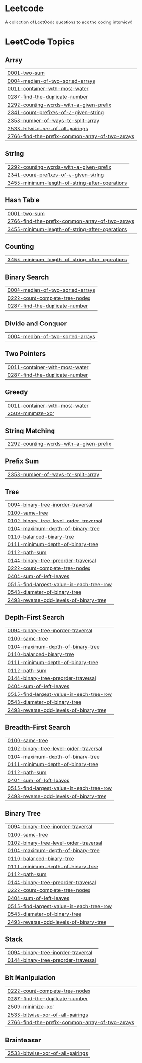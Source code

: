 # Leetcode
A collection of LeetCode questions to ace the coding interview!

<!---LeetCode Topics Start-->
# LeetCode Topics
## Array
|  |
| ------- |
| [0001-two-sum](https://github.com/ankushdixit0001/Leetcode/tree/master/0001-two-sum) |
| [0004-median-of-two-sorted-arrays](https://github.com/ankushdixit0001/Leetcode/tree/master/0004-median-of-two-sorted-arrays) |
| [0011-container-with-most-water](https://github.com/ankushdixit0001/Leetcode/tree/master/0011-container-with-most-water) |
| [0287-find-the-duplicate-number](https://github.com/ankushdixit0001/Leetcode/tree/master/0287-find-the-duplicate-number) |
| [2292-counting-words-with-a-given-prefix](https://github.com/ankushdixit0001/Leetcode/tree/master/2292-counting-words-with-a-given-prefix) |
| [2341-count-prefixes-of-a-given-string](https://github.com/ankushdixit0001/Leetcode/tree/master/2341-count-prefixes-of-a-given-string) |
| [2358-number-of-ways-to-split-array](https://github.com/ankushdixit0001/Leetcode/tree/master/2358-number-of-ways-to-split-array) |
| [2533-bitwise-xor-of-all-pairings](https://github.com/ankushdixit0001/Leetcode/tree/master/2533-bitwise-xor-of-all-pairings) |
| [2766-find-the-prefix-common-array-of-two-arrays](https://github.com/ankushdixit0001/Leetcode/tree/master/2766-find-the-prefix-common-array-of-two-arrays) |
## String
|  |
| ------- |
| [2292-counting-words-with-a-given-prefix](https://github.com/ankushdixit0001/Leetcode/tree/master/2292-counting-words-with-a-given-prefix) |
| [2341-count-prefixes-of-a-given-string](https://github.com/ankushdixit0001/Leetcode/tree/master/2341-count-prefixes-of-a-given-string) |
| [3455-minimum-length-of-string-after-operations](https://github.com/ankushdixit0001/Leetcode/tree/master/3455-minimum-length-of-string-after-operations) |
## Hash Table
|  |
| ------- |
| [0001-two-sum](https://github.com/ankushdixit0001/Leetcode/tree/master/0001-two-sum) |
| [2766-find-the-prefix-common-array-of-two-arrays](https://github.com/ankushdixit0001/Leetcode/tree/master/2766-find-the-prefix-common-array-of-two-arrays) |
| [3455-minimum-length-of-string-after-operations](https://github.com/ankushdixit0001/Leetcode/tree/master/3455-minimum-length-of-string-after-operations) |
## Counting
|  |
| ------- |
| [3455-minimum-length-of-string-after-operations](https://github.com/ankushdixit0001/Leetcode/tree/master/3455-minimum-length-of-string-after-operations) |
## Binary Search
|  |
| ------- |
| [0004-median-of-two-sorted-arrays](https://github.com/ankushdixit0001/Leetcode/tree/master/0004-median-of-two-sorted-arrays) |
| [0222-count-complete-tree-nodes](https://github.com/ankushdixit0001/Leetcode/tree/master/0222-count-complete-tree-nodes) |
| [0287-find-the-duplicate-number](https://github.com/ankushdixit0001/Leetcode/tree/master/0287-find-the-duplicate-number) |
## Divide and Conquer
|  |
| ------- |
| [0004-median-of-two-sorted-arrays](https://github.com/ankushdixit0001/Leetcode/tree/master/0004-median-of-two-sorted-arrays) |
## Two Pointers
|  |
| ------- |
| [0011-container-with-most-water](https://github.com/ankushdixit0001/Leetcode/tree/master/0011-container-with-most-water) |
| [0287-find-the-duplicate-number](https://github.com/ankushdixit0001/Leetcode/tree/master/0287-find-the-duplicate-number) |
## Greedy
|  |
| ------- |
| [0011-container-with-most-water](https://github.com/ankushdixit0001/Leetcode/tree/master/0011-container-with-most-water) |
| [2509-minimize-xor](https://github.com/ankushdixit0001/Leetcode/tree/master/2509-minimize-xor) |
## String Matching
|  |
| ------- |
| [2292-counting-words-with-a-given-prefix](https://github.com/ankushdixit0001/Leetcode/tree/master/2292-counting-words-with-a-given-prefix) |
## Prefix Sum
|  |
| ------- |
| [2358-number-of-ways-to-split-array](https://github.com/ankushdixit0001/Leetcode/tree/master/2358-number-of-ways-to-split-array) |
## Tree
|  |
| ------- |
| [0094-binary-tree-inorder-traversal](https://github.com/ankushdixit0001/Leetcode/tree/master/0094-binary-tree-inorder-traversal) |
| [0100-same-tree](https://github.com/ankushdixit0001/Leetcode/tree/master/0100-same-tree) |
| [0102-binary-tree-level-order-traversal](https://github.com/ankushdixit0001/Leetcode/tree/master/0102-binary-tree-level-order-traversal) |
| [0104-maximum-depth-of-binary-tree](https://github.com/ankushdixit0001/Leetcode/tree/master/0104-maximum-depth-of-binary-tree) |
| [0110-balanced-binary-tree](https://github.com/ankushdixit0001/Leetcode/tree/master/0110-balanced-binary-tree) |
| [0111-minimum-depth-of-binary-tree](https://github.com/ankushdixit0001/Leetcode/tree/master/0111-minimum-depth-of-binary-tree) |
| [0112-path-sum](https://github.com/ankushdixit0001/Leetcode/tree/master/0112-path-sum) |
| [0144-binary-tree-preorder-traversal](https://github.com/ankushdixit0001/Leetcode/tree/master/0144-binary-tree-preorder-traversal) |
| [0222-count-complete-tree-nodes](https://github.com/ankushdixit0001/Leetcode/tree/master/0222-count-complete-tree-nodes) |
| [0404-sum-of-left-leaves](https://github.com/ankushdixit0001/Leetcode/tree/master/0404-sum-of-left-leaves) |
| [0515-find-largest-value-in-each-tree-row](https://github.com/ankushdixit0001/Leetcode/tree/master/0515-find-largest-value-in-each-tree-row) |
| [0543-diameter-of-binary-tree](https://github.com/ankushdixit0001/Leetcode/tree/master/0543-diameter-of-binary-tree) |
| [2493-reverse-odd-levels-of-binary-tree](https://github.com/ankushdixit0001/Leetcode/tree/master/2493-reverse-odd-levels-of-binary-tree) |
## Depth-First Search
|  |
| ------- |
| [0094-binary-tree-inorder-traversal](https://github.com/ankushdixit0001/Leetcode/tree/master/0094-binary-tree-inorder-traversal) |
| [0100-same-tree](https://github.com/ankushdixit0001/Leetcode/tree/master/0100-same-tree) |
| [0104-maximum-depth-of-binary-tree](https://github.com/ankushdixit0001/Leetcode/tree/master/0104-maximum-depth-of-binary-tree) |
| [0110-balanced-binary-tree](https://github.com/ankushdixit0001/Leetcode/tree/master/0110-balanced-binary-tree) |
| [0111-minimum-depth-of-binary-tree](https://github.com/ankushdixit0001/Leetcode/tree/master/0111-minimum-depth-of-binary-tree) |
| [0112-path-sum](https://github.com/ankushdixit0001/Leetcode/tree/master/0112-path-sum) |
| [0144-binary-tree-preorder-traversal](https://github.com/ankushdixit0001/Leetcode/tree/master/0144-binary-tree-preorder-traversal) |
| [0404-sum-of-left-leaves](https://github.com/ankushdixit0001/Leetcode/tree/master/0404-sum-of-left-leaves) |
| [0515-find-largest-value-in-each-tree-row](https://github.com/ankushdixit0001/Leetcode/tree/master/0515-find-largest-value-in-each-tree-row) |
| [0543-diameter-of-binary-tree](https://github.com/ankushdixit0001/Leetcode/tree/master/0543-diameter-of-binary-tree) |
| [2493-reverse-odd-levels-of-binary-tree](https://github.com/ankushdixit0001/Leetcode/tree/master/2493-reverse-odd-levels-of-binary-tree) |
## Breadth-First Search
|  |
| ------- |
| [0100-same-tree](https://github.com/ankushdixit0001/Leetcode/tree/master/0100-same-tree) |
| [0102-binary-tree-level-order-traversal](https://github.com/ankushdixit0001/Leetcode/tree/master/0102-binary-tree-level-order-traversal) |
| [0104-maximum-depth-of-binary-tree](https://github.com/ankushdixit0001/Leetcode/tree/master/0104-maximum-depth-of-binary-tree) |
| [0111-minimum-depth-of-binary-tree](https://github.com/ankushdixit0001/Leetcode/tree/master/0111-minimum-depth-of-binary-tree) |
| [0112-path-sum](https://github.com/ankushdixit0001/Leetcode/tree/master/0112-path-sum) |
| [0404-sum-of-left-leaves](https://github.com/ankushdixit0001/Leetcode/tree/master/0404-sum-of-left-leaves) |
| [0515-find-largest-value-in-each-tree-row](https://github.com/ankushdixit0001/Leetcode/tree/master/0515-find-largest-value-in-each-tree-row) |
| [2493-reverse-odd-levels-of-binary-tree](https://github.com/ankushdixit0001/Leetcode/tree/master/2493-reverse-odd-levels-of-binary-tree) |
## Binary Tree
|  |
| ------- |
| [0094-binary-tree-inorder-traversal](https://github.com/ankushdixit0001/Leetcode/tree/master/0094-binary-tree-inorder-traversal) |
| [0100-same-tree](https://github.com/ankushdixit0001/Leetcode/tree/master/0100-same-tree) |
| [0102-binary-tree-level-order-traversal](https://github.com/ankushdixit0001/Leetcode/tree/master/0102-binary-tree-level-order-traversal) |
| [0104-maximum-depth-of-binary-tree](https://github.com/ankushdixit0001/Leetcode/tree/master/0104-maximum-depth-of-binary-tree) |
| [0110-balanced-binary-tree](https://github.com/ankushdixit0001/Leetcode/tree/master/0110-balanced-binary-tree) |
| [0111-minimum-depth-of-binary-tree](https://github.com/ankushdixit0001/Leetcode/tree/master/0111-minimum-depth-of-binary-tree) |
| [0112-path-sum](https://github.com/ankushdixit0001/Leetcode/tree/master/0112-path-sum) |
| [0144-binary-tree-preorder-traversal](https://github.com/ankushdixit0001/Leetcode/tree/master/0144-binary-tree-preorder-traversal) |
| [0222-count-complete-tree-nodes](https://github.com/ankushdixit0001/Leetcode/tree/master/0222-count-complete-tree-nodes) |
| [0404-sum-of-left-leaves](https://github.com/ankushdixit0001/Leetcode/tree/master/0404-sum-of-left-leaves) |
| [0515-find-largest-value-in-each-tree-row](https://github.com/ankushdixit0001/Leetcode/tree/master/0515-find-largest-value-in-each-tree-row) |
| [0543-diameter-of-binary-tree](https://github.com/ankushdixit0001/Leetcode/tree/master/0543-diameter-of-binary-tree) |
| [2493-reverse-odd-levels-of-binary-tree](https://github.com/ankushdixit0001/Leetcode/tree/master/2493-reverse-odd-levels-of-binary-tree) |
## Stack
|  |
| ------- |
| [0094-binary-tree-inorder-traversal](https://github.com/ankushdixit0001/Leetcode/tree/master/0094-binary-tree-inorder-traversal) |
| [0144-binary-tree-preorder-traversal](https://github.com/ankushdixit0001/Leetcode/tree/master/0144-binary-tree-preorder-traversal) |
## Bit Manipulation
|  |
| ------- |
| [0222-count-complete-tree-nodes](https://github.com/ankushdixit0001/Leetcode/tree/master/0222-count-complete-tree-nodes) |
| [0287-find-the-duplicate-number](https://github.com/ankushdixit0001/Leetcode/tree/master/0287-find-the-duplicate-number) |
| [2509-minimize-xor](https://github.com/ankushdixit0001/Leetcode/tree/master/2509-minimize-xor) |
| [2533-bitwise-xor-of-all-pairings](https://github.com/ankushdixit0001/Leetcode/tree/master/2533-bitwise-xor-of-all-pairings) |
| [2766-find-the-prefix-common-array-of-two-arrays](https://github.com/ankushdixit0001/Leetcode/tree/master/2766-find-the-prefix-common-array-of-two-arrays) |
## Brainteaser
|  |
| ------- |
| [2533-bitwise-xor-of-all-pairings](https://github.com/ankushdixit0001/Leetcode/tree/master/2533-bitwise-xor-of-all-pairings) |
<!---LeetCode Topics End-->
